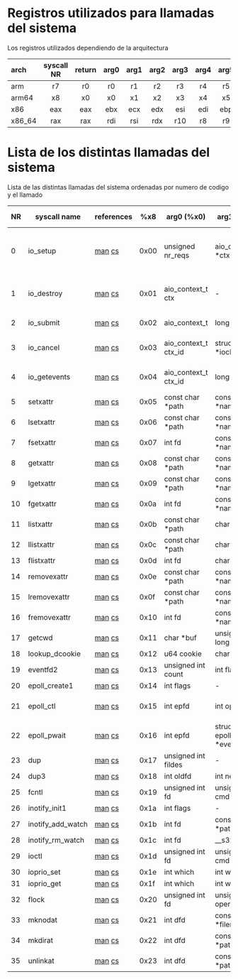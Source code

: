 # Registros utilizados para llamadas del sistema
Los registros utilizados dependiendo de la arquitectura

|  arch  | syscall NR | return |  arg0  |  arg1  |  arg2  |  arg3  |  arg4  |  arg5  |
|:------|:----------:|:------:|:------:|:------:|:------:|:------:|:------:|:------:|
|  arm   |     r7     |   r0   |   r0   |   r1   |   r2   |   r3   |   r4   |   r5   |
| arm64  |     x8     |   x0   |   x0   |   x1   |   x2   |   x3   |   x4   |   x5   |
|  x86   |    eax     |  eax   |  ebx   |  ecx   |  edx   |  esi   |  edi   |  ebp   |
| x86_64 |    rax     |  rax   |  rdi   |  rsi   |  rdx   |  r10   |   r8   |   r9   |

# Lista de los distintas llamadas del sistema 
Lista de las distintas llamadas del sistema ordenadas por numero de codigo y el llamado


| NR | syscall name     | references                                                                 | %x8 | arg0                (%x0)        | arg1              (%x1)  | arg2                  (%x2)     | arg3              (%x3)     | arg4              (%x4)  | arg5                  (%x5)  | Descripción                                                                                     |
|----|------------------|----------------------------------------------------------------------------|-----|----------------------------------|-------------------------|--------------------------|-------------------------|-------------------------|--------------------------|-------------------------------------------------------------------------------------------------|
| 0  | io_setup         | [man](https://man7.org/linux/man-pages/man2/io_setup.2.html) [cs](https://source.chromium.org/search?ss=chromiumos&amp;q=SYSCALL_DEFINE.*io_setup)         | 0x00| unsigned nr_reqs                  | aio_context_t *ctx      | -                        | -                       | -                       | -                        | Configura un nuevo contexto de E/S asincrónica.                                                  |
| 1  | io_destroy       | [man](https://man7.org/linux/man-pages/man2/io_destroy.2.html) [cs](https://source.chromium.org/search?ss=chromiumos&amp;q=SYSCALL_DEFINE.*io_destroy)     | 0x01| aio_context_t ctx                 | -                       | -                        | -                       | -                       | -                        | Destruye un contexto de E/S asincrónica.                                                        |
| 2  | io_submit        | [man](https://man7.org/linux/man-pages/man2/io_submit.2.html) [cs](https://source.chromium.org/search?ss=chromiumos&amp;q=SYSCALL_DEFINE.*io_submit)       | 0x02| aio_context_t                      | long                    | struct iocb * *         | -                       | -                       | -                       | -                        | Envía un lote de operaciones asincrónicas a un contexto de E/S.                                  |
| 3  | io_cancel        | [man](https://man7.org/linux/man-pages/man2/io_cancel.2.html) [cs](https://source.chromium.org/search?ss=chromiumos&amp;q=SYSCALL_DEFINE.*io_cancel)       | 0x03| aio_context_t ctx_id               | struct iocb *iocb       | struct io_event *result | -                       | -                       | -                       | -                        | Cancela una operación asincrónica pendiente.                                                     |
| 4  | io_getevents     | [man](https://man7.org/linux/man-pages/man2/io_getevents.2.html) [cs](https://source.chromium.org/search?ss=chromiumos&amp;q=SYSCALL_DEFINE.*io_getevents) | 0x04| aio_context_t ctx_id               | long                    | long                   | struct io_event *events | struct __kernel_timespec *timeout | -                       | -                        | Espera eventos de E/S asincrónica y los recupera.                                                |
| 5  | setxattr         | [man](https://man7.org/linux/man-pages/man2/setxattr.2.html) [cs](https://source.chromium.org/search?ss=chromiumos&amp;q=SYSCALL_DEFINE.*setxattr)         | 0x05| const char *path                  | const char *name       | const void *value       | size_t size             | int flags               | -                       | -                        | Establece el valor de un atributo extendido de un archivo o directorio.                          |
| 6  | lsetxattr        | [man](https://man7.org/linux/man-pages/man2/lsetxattr.2.html) [cs](https://source.chromium.org/search?ss=chromiumos&amp;q=SYSCALL_DEFINE.*lsetxattr)       | 0x06| const char *path                  | const char *name       | const void *value       | size_t size             | int flags               | -                       | -                        | Establece el valor de un atributo extendido de un enlace simbólico.                               |
| 7  | fsetxattr        | [man](https://man7.org/linux/man-pages/man2/fsetxattr.2.html) [cs](https://source.chromium.org/search?ss=chromiumos&amp;q=SYSCALL_DEFINE.*fsetxattr)       | 0x07| int fd                            | const char *name       | const void *value       | size_t size             | int flags               | -                       | -                        | Establece el valor de un atributo extendido de un descriptor de archivo.                         |
| 8  | getxattr         | [man](https://man7.org/linux/man-pages/man2/getxattr.2.html) [cs](https://source.chromium.org/search?ss=chromiumos&amp;q=SYSCALL_DEFINE.*getxattr)         | 0x08| const char *path                  | const char *name       | void *value             | size_t size             | -                       | -                       | -                        | Obtiene el valor de un atributo extendido de un archivo o directorio.                            |
| 9  | lgetxattr        | [man](https://man7.org/linux/man-pages/man2/lgetxattr.2.html) [cs](https://source.chromium.org/search?ss=chromiumos&amp;q=SYSCALL_DEFINE.*lgetxattr)       | 0x09| const char *path                  | const char *name       | void *value             | size_t size             | -                       | -                       | -                        | Obtiene el valor de un atributo extendido de un enlace simbólico.                                 |
| 10 | fgetxattr        | [man](https://man7.org/linux/man-pages/man2/fgetxattr.2.html) [cs](https://source.chromium.org/search?ss=chromiumos&amp;q=SYSCALL_DEFINE.*fgetxattr)       | 0x0a| int fd                            | const char *name       | void *value             | size_t size             | -                       | -                       | -                        | Obtiene el valor de un atributo extendido de un descriptor de archivo.                           |
| 11 | listxattr        | [man](https://man7.org/linux/man-pages/man2/listxattr.2.html) [cs](https://source.chromium.org/search?ss=chromiumos&amp;q=SYSCALL_DEFINE.*listxattr)       | 0x0b| const char *path                  | char *list             | size_t size             | -                       | -                       | -                       | -                        | Lista los nombres de todos los atributos extendidos de un archivo o directorio.                   |
| 12 | llistxattr       | [man](https://man7.org/linux/man-pages/man2/llistxattr.2.html) [cs](https://source.chromium.org/search?ss=chromiumos&amp;q=SYSCALL_DEFINE.*llistxattr)     | 0x0c| const char *path                  | char *list             | size_t size             | -                       | -                       | -                       | -                        | Lista los nombres de todos los atributos extendidos de un enlace simbólico.                       |
| 13 | flistxattr       | [man](https://man7.org/linux/man-pages/man2/flistxattr.2.html) [cs](https://source.chromium.org/search?ss=chromiumos&amp;q=SYSCALL_DEFINE.*flistxattr)     | 0x0d| int fd                            | char *list             | size_t size             | -                       | -                       | -                       | -                        | Lista los nombres de todos los atributos extendidos de un descriptor de archivo.                  |
| 14 | removexattr      | [man](https://man7.org/linux/man-pages/man2/removexattr.2.html) [cs](https://source.chromium.org/search?ss=chromiumos&amp;q=SYSCALL_DEFINE.*removexattr)   | 0x0e| const char *path                  | const char *name       | -                        | -                       | -                       | -                       | -                        | Elimina un atributo extendido de un archivo o directorio.                                         |
| 15 | lremovexattr     | [man](https://man7.org/linux/man-pages/man2/lremovexattr.2.html) [cs](https://source.chromium.org/search?ss=chromiumos&amp;q=SYSCALL_DEFINE.*lremovexattr) | 0x0f| const char *path                  | const char *name       | -                        | -                       | -                       | -                       | -                        | Elimina un atributo extendido de un enlace simbólico.                                              |
| 16 | fremovexattr     | [man](https://man7.org/linux/man-pages/man2/fremovexattr.2.html) [cs](https://source.chromium.org/search?ss=chromiumos&amp;q=SYSCALL_DEFINE.*fremovexattr) | 0x10| int fd                            | const char *name       | -                        | -                       | -                       | -                       | -                        | Elimina un atributo extendido de un descriptor de archivo.                                         |
| 17 | getcwd           | [man](https://man7.org/linux/man-pages/man2/getcwd.2.html) [cs](https://source.chromium.org/search?ss=chromiumos&amp;q=SYSCALL_DEFINE.*getcwd)           | 0x11| char *buf                         | unsigned long size     | -                        | -                       | -                       | -                       | -                        | Obtiene el directorio de trabajo actual.                                                         |
| 18 | lookup_dcookie   | [man](https://man7.org/linux/man-pages/man2/lookup_dcookie.2.html) [cs](https://source.chromium.org/search?ss=chromiumos&amp;q=SYSCALL_DEFINE.*lookup_dcookie) | 0x12| u64 cookie                        | char *buf              | size_t len              | -                       | -                       | -                       | -                        | Obtiene el nombre de un archivo basado en su "cookie" de directorio.                             |
| 19 | eventfd2         | [man](https://man7.org/linux/man-pages/man2/eventfd2.2.html) [cs](https://source.chromium.org/search?ss=chromiumos&amp;q=SYSCALL_DEFINE.*eventfd2)         | 0x13| unsigned int count                | int flags              | -                        | -                       | -                       | -                       | -                        | Crea un objeto de descriptores de eventos.                                                       |
| 20 | epoll_create1    | [man](https://man7.org/linux/man-pages/man2/epoll_create1.2.html) [cs](https://source.chromium.org/search?ss=chromiumos&amp;q=SYSCALL_DEFINE.*epoll_create1) | 0x14| int flags                         | -                       | -                        | -                       | -                       | -                       | -                        | Crea un objeto epoll.                                                                           |
| 21 | epoll_ctl        | [man](https://man7.org/linux/man-pages/man2/epoll_ctl.2.html) [cs](https://source.chromium.org/search?ss=chromiumos&amp;q=SYSCALL_DEFINE.*epoll_ctl)       | 0x15| int epfd                          | int op                  | int fd                  | struct epoll_event *event | -                       | -                       | -                        | Controla un objeto epoll.                                                                       |
| 22 | epoll_pwait      | [man](https://man7.org/linux/man-pages/man2/epoll_pwait.2.html) [cs](https://source.chromium.org/search?ss=chromiumos&amp;q=SYSCALL_DEFINE.*epoll_pwait)   | 0x16| int epfd                          | struct epoll_event *events | int maxevents           | int timeout             | const sigset_t *sigmask  | size_t sigsetsize       | -                        | Espera eventos en un objeto epoll.                                                              |
| 23 | dup              | [man](https://man7.org/linux/man-pages/man2/dup.2.html) [cs](https://source.chromium.org/search?ss=chromiumos&amp;q=SYSCALL_DEFINE.*dup)                 | 0x17| unsigned int fildes               | -                       | -                        | -                       | -                       | -                       | -                        | Duplica un descriptor de archivo.                                                               |
| 24 | dup3             | [man](https://man7.org/linux/man-pages/man2/dup3.2.html) [cs](https://source.chromium.org/search?ss=chromiumos&amp;q=SYSCALL_DEFINE.*dup3)               | 0x18| int oldfd                         | int newfd               | int flags               | -                       | -                       | -                       | -                        | Duplica un descriptor de archivo con banderas específicas.                                        |
| 25 | fcntl            | [man](https://man7.org/linux/man-pages/man2/fcntl.2.html) [cs](https://source.chromium.org/search?ss=chromiumos&amp;q=SYSCALL_DEFINE.*fcntl)             | 0x19| unsigned int fd                   | unsigned int cmd       | unsigned long arg       | -                       | -                       | -                       | -                        | Realiza operaciones de control en un descriptor de archivo.                                       |
| 26 | inotify_init1    | [man](https://man7.org/linux/man-pages/man2/inotify_init1.2.html) [cs](https://source.chromium.org/search?ss=chromiumos&amp;q=SYSCALL_DEFINE.*inotify_init1) | 0x1a| int flags                         | -                       | -                        | -                       | -                       | -                       | -                        | Inicializa una instancia de inotify.                                                            |
| 27 | inotify_add_watch| [man](https://man7.org/linux/man-pages/man2/inotify_add_watch.2.html) [cs](https://source.chromium.org/search?ss=chromiumos&amp;q=SYSCALL_DEFINE.*inotify_add_watch) | 0x1b| int fd                            | const char *pathname   | u32 mask                | -                       | -                       | -                       | -                        | Añade una nueva entrada de vigilancia a una instancia inotify.                                   |
| 28 | inotify_rm_watch | [man](https://man7.org/linux/man-pages/man2/inotify_rm_watch.2.html) [cs](https://source.chromium.org/search?ss=chromiumos&amp;q=SYSCALL_DEFINE.*inotify_rm_watch) | 0x1c| int fd                            | __s32 wd               | -                        | -                       | -                       | -                       | -                        | Elimina una entrada de vigilancia de una instancia inotify.                                       |
| 29 | ioctl            | [man](https://man7.org/linux/man-pages/man2/ioctl.2.html) [cs](https://source.chromium.org/search?ss=chromiumos&amp;q=SYSCALL_DEFINE.*ioctl)             | 0x1d| unsigned int fd                   | unsigned int cmd       | unsigned long arg       | -                       | -                       | -                       | -                        | Realiza operaciones de E/S de control en un descriptor de archivo.                               |
| 30 | ioprio_set       | [man](https://man7.org/linux/man-pages/man2/ioprio_set.2.html) [cs](https://source.chromium.org/search?ss=chromiumos&amp;q=SYSCALL_DEFINE.*ioprio_set)   | 0x1e| int which                         | int who                | int ioprio              | -                       | -                       | -                       | -                        | Establece la prioridad de E/S para un proceso.                                                  |
| 31 | ioprio_get       | [man](https://man7.org/linux/man-pages/man2/ioprio_get.2.html) [cs](https://source.chromium.org/search?ss=chromiumos&amp;q=SYSCALL_DEFINE.*ioprio_get)   | 0x1f| int which                         | int who                | -                        | -                       | -                       | -                       | -                        | Obtiene la prioridad de E/S para un proceso.                                                    |
| 32 | flock            | [man](https://man7.org/linux/man-pages/man2/flock.2.html) [cs](https://source.chromium.org/search?ss=chromiumos&amp;q=SYSCALL_DEFINE.*flock)             | 0x20| unsigned int fd                   | unsigned int operation | -                        | -                       | -                       | -                       | -                        | Bloquea o desbloquea un archivo.                                                                |
| 33 | mknodat          | [man](https://man7.org/linux/man-pages/man2/mknodat.2.html) [cs](https://source.chromium.org/search?ss=chromiumos&amp;q=SYSCALL_DEFINE.*mknodat)         | 0x21| int dfd                            | const char *filename   | umode_t mode            | unsigned dev           | -                       | -                       | -                        | Crea un nodo de archivo especial o de dispositivo.                                               |
| 34 | mkdirat          | [man](https://man7.org/linux/man-pages/man2/mkdirat.2.html) [cs](https://source.chromium.org/search?ss=chromiumos&amp;q=SYSCALL_DEFINE.*mkdirat)         | 0x22| int dfd                            | const char *pathname   | umode_t mode            | -                       | -                       | -                       | -                        | Crea un directorio.                                                                             |
| 35 | unlinkat         | [man](https://man7.org/linux/man-pages/man2/unlinkat.2.html) [cs](https://source.chromium.org/search?ss=chromiumos&amp;q=SYSCALL_DEFINE.*unlinkat)       | 0x23| int dfd                            | const char *pathname   | int flag                | -                       | -                       | -                       | -                        | Elimina un archivo o enlace simbólico.                                                          |









